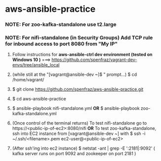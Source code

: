 # aws-ansible-practice
### NOTE: For zoo-kafka-standalone use t2.large
### NOTE: For nifi-standalone (in Security Groups) Add TCP rule for inbound access to port 8080 from "My IP" 

1. Follow instructions for **aws-ansible-ctrl dev environment (tested on Windows 10 )**
  ===>  https://github.com/spenfraz/vagrant-dev-envs/tree/ansible_local  

2. (while still at the "[vagrant@ansible-dev ~]$ " prompt...) $ cd /home/vagrant/
3. $ git clone https://github.com/spenfraz/aws-ansible-practice.git
4. $ cd aws-ansible-practice
5. $ ansible-playbook nifi-standalone.yml  **OR**   $ ansible-playbook zoo-kafka-standalone.yml
6. (Once control of the terminal returns) To test nifi-standalone go to https://\<public-ip-of-ec2>:8080/nifi  **OR**  To test zoo-kafka-standalone, ssh into EC2 instance from [vagrant@ansible-dev ~] with   $ ssh -i ~/.ssh/\<filename>.pem ec2-user@\<public-ip-of-ec2>
7. (After ssh'ing into ec2 instance)  $ netstat -ant | grep -E ':2181|:9092'   ( kafka server runs on port 9092 and zookeeper on port 2181 )
